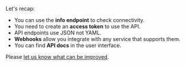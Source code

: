 Let's recap:

* You can use the **info endpoint** to check connectivity.
* You need to create an **access token** to use the API.
* API endpoints use JSON not YAML.
* **Webhooks** allow you integrate with any service that supports them. 
* You can find **API docs** in the user interface.

Please [let us know what can be improved](https://github.com/argoproj-labs/katacoda-scenarios/issues/new).
